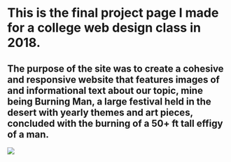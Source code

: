 # This is the final project page I made for a college web design class in 2018. 
## The purpose of the site was to create a cohesive and responsive website that features images of and informational text about our topic, mine being Burning Man, a large festival held in the desert with yearly themes and art pieces, concluded with the burning of a 50+ ft tall effigy of a man.

<img src = "Screenshot(673).png"></img>
<img src = ""></img>
<img src = ""></img>
<img src = ""></img>
